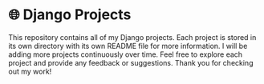 # 🌐 Django Projects

This repository contains all of my Django projects. Each project is stored in its own directory with its own README file for more information. I will be adding more projects continuously over time. Feel free to explore each project and provide any feedback or suggestions. Thank you for checking out my work!
